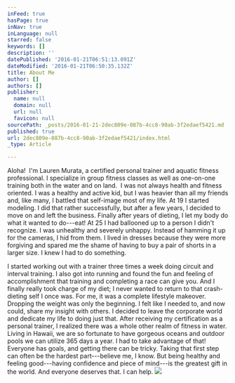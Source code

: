 ```yaml
---
inFeed: true
hasPage: true
inNav: true
inLanguage: null
starred: false
keywords: []
description: ''
datePublished: '2016-01-21T06:51:13.091Z'
dateModified: '2016-01-21T06:50:35.132Z'
title: About Me
author: []
authors: []
publisher:
  name: null
  domain: null
  url: null
  favicon: null
sourcePath: _posts/2016-01-21-2dec809e-087b-4cc8-90ab-3f2edaef5421.md
published: true
url: 2dec809e-087b-4cc8-90ab-3f2edaef5421/index.html
_type: Article

---
```

Aloha!
​
I'm Lauren Murata, a certified personal trainer and aquatic fitness professional. I specialize in group fitness classes as well as one-on-one training both in the water and on land.
​
I was not always health and fitness oriented. I was a healthy and active kid, but I was heavier than all my friends and, like many, I battled that self-image most of my life. At 19 I started modeling. I did that rather successfully, but after a few years, I decided to move on and left the business. Finally after years of dieting, I let my body do what it wanted to do---eat! At 25 I had ballooned up to a person I didn't recognize. I was unhealthy and severely unhappy. Instead of hamming it up for the cameras, I hid from them. I lived in dresses because they were more forgiving and spared me the shame of having to buy a pair of shorts in a larger size. I knew I had to do something.

I started working out with a trainer three times a week doing circuit and interval training. I also got into running and found the fun and feeling of accomplishment that training and completing a race can give you. And I finally really took charge of my diet; I never wanted to return to that crash-dieting self I once was. For me, it was a complete lifestyle makeover.
Dropping the weight was only the beginning. I felt like I needed to, and now could, share my insight with others. I decided to leave the corporate world and dedicate my life to doing just that. After receiving my certification as a personal trainer, I realized there was a whole other realm of fitness in water. Living in Hawaii, we are so fortunate to have gorgeous oceans and outdoor pools we can utilize 365 days a year. I had to take advantage of that!
Everyone has goals, and getting there can be tricky. Taking that first step can often be the hardest part---believe me, I know. But being healthy and feeling good---having confidence and piece of mind---is the greatest gift in the world. And everyone deserves that. I can help.
![](https://the-grid-user-content.s3-us-west-2.amazonaws.com/8818eb3e-52c5-4750-a67c-8d70015546dd.jpg)